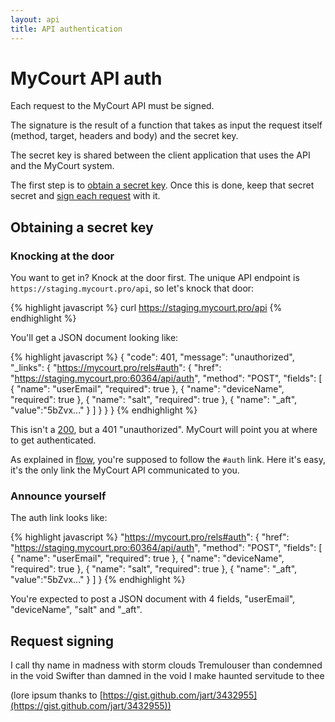 ```yaml
---
layout: api
title: API authentication
---
```


# MyCourt API auth

Each request to the MyCourt API must be signed.

The signature is the result of a function that takes as input the request itself (method, target, headers and body) and the secret key.

The secret key is shared between the client application that uses the API and the MyCourt system.

The first step is to [obtain a secret key](#secret). Once this is done, keep that secret secret and [sign each request](#signing) with it.


<h2 id="secret">Obtaining a secret key</h2>

<h3 id="knock">Knocking at the door</h3>

You want to get in? Knock at the door first. The unique API endpoint is ```https://staging.mycourt.pro/api```, so let's knock that door:

{% highlight javascript %}
curl https://staging.mycourt.pro/api
{% endhighlight %}

You'll get a JSON document looking like:

{% highlight javascript %}
{
  "code": 401,
  "message": "unauthorized",
  "_links": {
    "https://mycourt.pro/rels#auth": {
      "href": "https://staging.mycourt.pro:60364/api/auth",
      "method": "POST",
      "fields": [
        { "name": "userEmail", "required": true },
        { "name": "deviceName", "required": true },
        { "name": "salt", "required": true },
        { "name": "_aft", "value":"5bZvx..." }
      ]
    }
  }
}
{% endhighlight %}

This isn't a [200](flow.html#code200), but a 401 "unauthorized". MyCourt will point you at where to get authenticated.

As explained in [flow](flow.html), you're supposed to follow the ```#auth``` link. Here it's easy, it's the only link the MyCourt API communicated to you.

<h3 id="announce">Announce yourself</h3>

The auth link looks like:

{% highlight javascript %}
    "https://mycourt.pro/rels#auth": {
      "href": "https://staging.mycourt.pro:60364/api/auth",
      "method": "POST",
      "fields": [
        { "name": "userEmail", "required": true },
        { "name": "deviceName", "required": true },
        { "name": "salt", "required": true },
        { "name": "_aft", "value":"5bZvx..." } ] }
{% endhighlight %}

You're expected to post a JSON document with 4 fields, "userEmail", "deviceName", "salt" and "_aft".


<h2 id="signing">Request signing</h2>

I call thy name in madness with storm clouds
Tremulouser than condemned in the void
Swifter than damned in the void
I make haunted servitude to thee

(lore ipsum thanks to [https://gist.github.com/jart/3432955](https://gist.github.com/jart/3432955))

